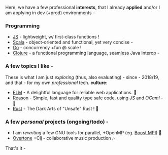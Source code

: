 Here, we have a few professional **interests**, that I already **applied** and/or I am applying in dev (+prod) environments -

### Programming

- [JS](https://developer.mozilla.org/en-US/docs/Web/JavaScript) - lightweight, w/ first-class functions !
- [Scala](scala-lang.org/) - object-oriented and functional, yet very concise -
- [Go](https://go.dev/doc/effective_go) - concurrency +fun @ scale !
- [Clojure](https://clojure.org/) - a functional programming language, seamless Java interop -

### A few topics I like -

These is what I am just _exploring_ (thus, also evaluating) - since - 2018/19, and that - for my own _professional_ tech. **culture**:

- [ELM](https://elm-lang.org/) - A delightful language for reliable web applications. 🌅
- [Reason](https://reasonml.github.io/) - Simple, fast and quality type safe code, using _JS_ and _OCaml_ - 🐫
- [Rust](https://doc.rust-lang.org/nomicon/) - The Dark Arts of "Unsafe" Rust ! 🤖

### A few _personal_ projects (ongoing/todo) -

- I am _rewriting_ a few GNU tools for parallel, +OpenMP (eg. <a href="https://theboostcpplibraries.com/parallel-programming">Boost.MPI</a>) 💨
- <a href="https://overtone.github.io">Overtone</a> +Clj - collaborative music production 🎶

That's it -
